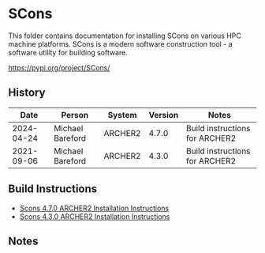 SCons
=====

This folder contains documentation for installing SCons on various HPC machine platforms.
SCons is a modern software construction tool - a software utility for building software.

https://pypi.org/project/SCons/

History
-------

Date | Person | System | Version | Notes
---- | -------|--------|---------|------
2024-04-24 | Michael Bareford | ARCHER2 | 4.7.0 | Build instructions for ARCHER2
2021-09-06 | Michael Bareford | ARCHER2 | 4.3.0 | Build instructions for ARCHER2

Build Instructions
------------------

* [Scons 4.7.0 ARCHER2 Installation Instructions](build_scons_4.7.0_archer2.md)
* [Scons 4.3.0 ARCHER2 Installation Instructions](build_scons_4.3.0_archer2.md)

Notes
-----

